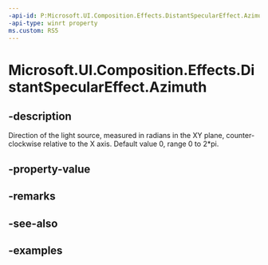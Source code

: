 ```yaml
---
-api-id: P:Microsoft.UI.Composition.Effects.DistantSpecularEffect.Azimuth
-api-type: winrt property
ms.custom: RS5
---
```


<!-- Property syntax.
public float Azimuth { get;  set; }
-->

# Microsoft.UI.Composition.Effects.DistantSpecularEffect.Azimuth

## -description
Direction of the light source, measured in radians in the XY plane, counter-clockwise relative to the X axis. Default value 0, range 0 to 2*pi.

## -property-value

## -remarks

## -see-also

## -examples

